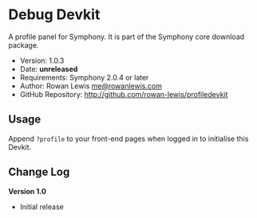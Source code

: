 # Debug Devkit #

A profile panel for Symphony.
It is part of the Symphony core download package.

- Version: 1.0.3
- Date: **unreleased**
- Requirements: Symphony 2.0.4 or later
- Author: Rowan Lewis <me@rowanlewis.com>
- GitHub Repository: <http://github.com/rowan-lewis/profiledevkit>

## Usage

Append `?profile` to your front-end pages when logged in to initialise this Devkit.

## Change Log

**Version 1.0**

- Initial release